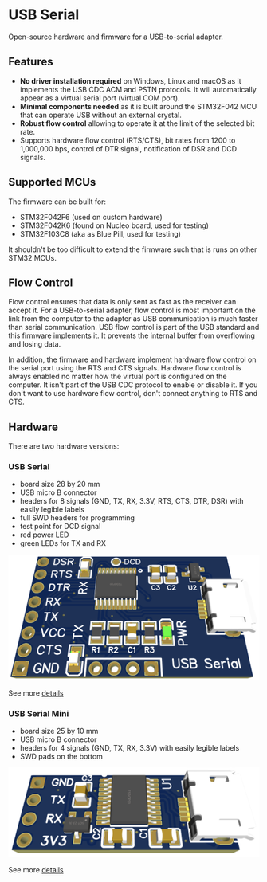 # USB Serial

Open-source hardware and firmware for a USB-to-serial adapter.


## Features

- **No driver installation required** on Windows, Linux and macOS as it implements the USB CDC ACM and PSTN protocols. It will automatically appear as a virtual serial port (virtual COM port).
- **Minimal components needed** as it is built around the STM32F042 MCU that can operate USB without an external crystal.
- **Robust flow control** allowing to operate it at the limit of the selected bit rate.
- Supports hardware flow control (RTS/CTS), bit rates from 1200 to 1,000,000 bps, control of DTR signal, notification of DSR and DCD signals.


## Supported MCUs

The firmware can be built for:

- STM32F042F6 (used on custom hardware)
- STM32F042K6 (found on Nucleo board, used for testing)
- STM32F103C8 (aka as Blue Pill, used for testing)

It shouldn't be too difficult to extend the firmware such that is runs on other STM32 MCUs.


## Flow Control

Flow control ensures that data is only sent as fast as the receiver can accept it. For a USB-to-serial adapter, flow control is most important on the link from the computer to the adapter as USB communication is much faster than serial communication. USB flow control is part of the USB standard and this firmware implements it. It prevents the internal buffer from overflowing and losing data.

In addition, the firmware and hardware implement hardware flow control on the serial port using the RTS and CTS signals. Hardware flow control is always enabled no matter how the virtual port is configured on the computer. It isn't part of the USB CDC protocol to enable or disable it. If you don't want to use hardware flow control, don't connect anything to RTS and CTS. 


## Hardware

There are two hardware versions:

### USB Serial

- board size 28 by 20 mm
- USB micro B connector
- headers for 8 signals (GND, TX, RX, 3.3V, RTS, CTS, DTR, DSR) with easily legible labels
- full SWD headers for programming
- test point for DCD signal
- red power LED
- green LEDs for TX and RX

![USB Serial](hardware/USB_Serial_3D.png)

See more [details](hardware/README.md)


### USB Serial Mini

- board size 25 by 10 mm
- USB micro B connector
- headers for 4 signals (GND, TX, RX, 3.3V) with easily legible labels
- SWD pads on the bottom

![USB Serial Mini](hardware/USB_Serial_Mini_3D.png)

See more [details](hardware/README.md)


